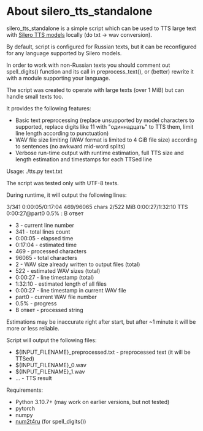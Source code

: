 # About silero_tts_standalone
silero_tts_standalone is a simple script which can be used to TTS large text with [Silero TTS models](https://github.com/snakers4/silero-models) locally (do txt -> wav conversion).

By default, script is configured for Russian texts, but it can be reconfigured for any language supported by Silero models.

In order to work with non-Russian texts you should comment out spell_digits() function and its call in preprocess_text(), or (better) rewrite it with a module supporting your language.

The script was created to operate with large texts (over 1 MiB) but can handle small texts too.

It provides the following features:

* Basic text preprocessing (replace unsupported by model characters to supported, replace digits like 11 with "одиннадцать" to TTS them, limit line length according to punctuation)
* WAV file size limiting (WAV format is limited to 4 GiB file size) according to sentences (no awkward mid-word splits)
* Verbose run-time output with runtime estimation, full TTS size and length estimation and timestamps for each TTSed line

Usage:
   ./tts.py text.txt

The script was tested only with UTF-8 texts.

During runtime, it will output the following lines:

3/341 0:00:05/0:17:04 469/96065 chars 2/522 MiB 0:00:27/1:32:10 TTS 0:00:27@part0 0.5% : В ответ

* 3 - current line number
* 341 - total lines count
* 0:00:05 - elapsed time
* 0:17:04 - estimated time
* 469 - processed characters
* 96065 - total characters
* 2 - WAV size already written to output files (total)
* 522 - estimated WAV sizes (total)
* 0:00:27 - line timestamp (total)
* 1:32:10 - estimated length of all files
* 0:00:27 - line timestamp in current WAV file
* part0 - current WAV file number
* 0.5% - progress
* В ответ - processed string

Estimations may be inaccurate right after start, but after ~1 minute it will be more or less reliable.

Script will output the following files:

+ ${INPUT_FILENAME}\_preprocessed.txt - preprocessed text (it will be TTSed)
+ ${INPUT_FILENAME}\_0.wav
+ ${INPUT_FILENAME}\_1.wav
+ ... - TTS result

Requirements:

* Python 3.10.7+ (may work on earlier versions, but not tested)
* pytorch
* numpy
* [num2t4ru](https://github.com/seriyps/ru_number_to_text/tree/master/num2t4ru) (for spell_digits())

